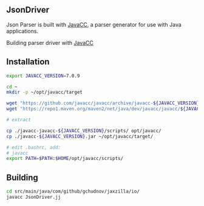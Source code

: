 ## JsonDriver

Json Parser is built with [JavaCC](https://javacc.github.io/javacc/), a parser generator for use with Java applications.

Building parser driver with [JavaCC](https://javacc.github.io/javacc/)

## Installation

```bash
export JAVACC_VERSION=7.0.9

cd ~
mkdir -p ~/opt/javacc/target

wget "https://github.com/javacc/javacc/archive/javacc-${JAVACC_VERSION}.tar.gz"
wget "https://repo1.maven.org/maven2/net/java/dev/javacc/javacc/${JAVACC_VERSION}/javacc-${JAVACC_VERSION}.jar"

# extract

cp ./javacc-javacc-${JAVACC_VERSION}/scripts/ opt/javacc/
cp ./javacc-${JAVACC_VERSION}.jar ~/opt/javacc/target/

# edit .bashrc, add:
# javacc
export PATH=$PATH:$HOME/opt/javacc/scripts/

```

## Building

```bash
cd src/main/java/com/github/gchudnov/jaxzilla/io/
javacc JsonDriver.jj
```
